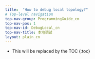 ```yaml
---
title:  "How to debug local topology?"
# Top-level navigation
top-nav-group: ProgrammingGuide_cn
top-nav-pos: 1
top-nav-id: DebugLocal_cn
top-nav-title: 本地调试
layout: plain_cn
---
```


* This will be replaced by the TOC
{:toc}

